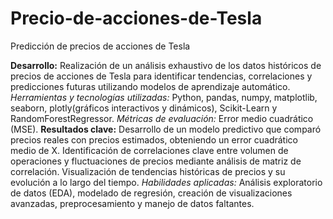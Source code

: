 # Precio-de-acciones-de-Tesla
Predicción de precios de acciones de Tesla

**Desarrollo:**
Realización de un análisis exhaustivo de los datos históricos de precios de acciones de Tesla para identificar tendencias, correlaciones y predicciones futuras utilizando modelos de aprendizaje automático.
*Herramientas y tecnologías utilizadas:* Python, pandas, numpy, matplotlib, seaborn, plotly(gráficos interactivos y dinámicos), Scikit-Learn y RandomForestRegressor.
*Métricas de evaluación:* Error medio cuadrático (MSE).
**Resultados clave:**
Desarrollo de un modelo predictivo que comparó precios reales con precios estimados, obteniendo un error cuadrático medio de X.
Identificación de correlaciones clave entre volumen de operaciones y fluctuaciones de precios mediante análisis de matriz de correlación.
Visualización de tendencias históricas de precios y su evolución a lo largo del tiempo.
*Habilidades aplicadas:* Análisis exploratorio de datos (EDA), modelado de regresión, creación de visualizaciones avanzadas, preprocesamiento y manejo de datos faltantes.
